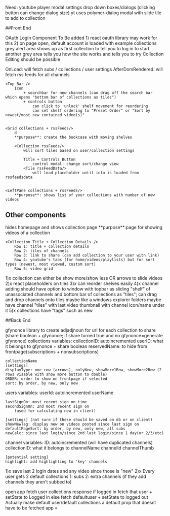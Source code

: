 Need:
youtube player modal
settings drop down boxes/dialogs (clicking button can change dialog size)
    yt uses polymer-dialog
modal with slide tile to add to collection

##Front End

OAuth Login Component To Be added
    1) react oauth library may work for this
    2) on page open, default account is loaded with example collections
        grey alert area shows up as first collection to tell you to log in to start
        another grey area tells you how the site works and tells you to try
Collection Editing should be possible

<Base App />
    OnLoad: will fetch subs / collections / user settings
    AfterDomRendered: will fetch rss feeds for all channels

    <Top Bar />
        Icon 
            + searchbar for new channels (can drag off the search bar which opens "bottom bar of collections as tiles")
            + controls button 
                can click to 'unlock' shelf movement for reordering
                can set shelf ordering to "Preset Order" or "Sort by newest/most new contained video(s)"


    <Grid collections + rssFeeds/>
        d
        **purpose**: create the bookcase with moving shelves

        <Collection rssFeeds/>
            will sort tiles based on user/collection settings

            Title + Controls Button
                control modal: change sort/change view
            <Tile rssFeedData/>
                will load placeholder until info is loaded from rssfeedsdata
            
    
    <LeftPane collections + rssFeeds/>
        **purpose**: shows list of your collections with number of new videos


## Other components
<Edit Collections />
    <topbar of channels />
    <bottom bar of collections />

<CollectionPage />
    hides homepage and shows collection page
    **purpose**:page for showing videos of a collection

    <Collection Title + Collection Details />
        Row 1: title + collection details
        Row 2: tiles of channels
        Row 3: link to share (can add collection to your user with link)
        Row 4: youtube's tabs (for home/videos/playlists) but for sort types (newest, most viewed, custom sort)
        Row 5: video grid





1)x collection can either be show more/show less OR arrows to slide videos
2)x react placeholders on tiles
3)x can reorder shelves easily
4)x channel adding should have option to window with topbar as sliding "shelf" of unassociated channels and bottom bar of collections as "tiles"; can drag and drop channels onto tiles 
    maybe like a windows explorer folders
    maybe have channel "tiles" with last video thumbnail with channel icon/name under it
5)x collections have "tags" such as new 





##Back End

gfynonce library to create adjadjnoun for url for each collection to share
    (share boolean + gfynonce; if share turned true and no gfynonce=generate gfynonce)
collections variables:
    collectionID: autoincremented
    userID: what it belongs to
    gfynonce + share boolean
    reservedName: to hide from frontpage(subscriptions + nonsubscriptions)
    
    collectionName
    [settings]
    displayType: one row (arrows), onlyNew, showMore1Row, showMore2Row (2 rows visable with show more button to double)
    ORDER: order to show on frontpage if selected
    sort: by order, by new, only new


users variables:
    userId: autoincremented
    userName

    lastSignOn: most recent sign on time
    secondSignOn: 2nd most recent sign on
        (used for calculating new in client)
    
    [settings] (not sure if these should be saved on db or on client)
    showNewTag: display new on videos posted since last sign on
    defaultPageSort: by order, by new, only new, all subs
    newCalc: since last login/since 2nd last login/since 1 day(or 2/3/etc)



channel variables:
    ID: autoincremented (will have duplicated channels)
    collectionID: what it belongs to
    channelName
    channelId
    channelThumb
    
    [potential setting]
    highlight: add highlighting to 'key' channels


1)x save last 2 login dates and any video since those is "new"
2)x Every user gets 2 default collections
    1: subs
    2: extra channels (if they add channels they aren't subbed to)

















open app
    fetch user collections response
        if logged in fetch that user + setState to Logged in 
        else fetch defaultuser + setState to logged out
        Actually make default user/default collections a default prop that doesnt have to be fetched
app = 